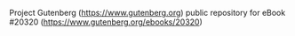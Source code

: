 Project Gutenberg (https://www.gutenberg.org) public repository for eBook #20320 (https://www.gutenberg.org/ebooks/20320)
